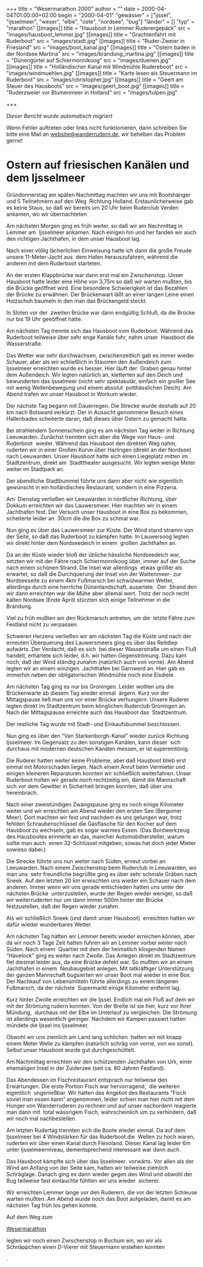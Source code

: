 +++
title = "Wesermarathon 2000"
author = ""
date = 2000-04-04T01:00:00+02:00
begin = "2000-04-01"
"gewässer" = ["ijssel", "ijsselmeer", "weser", "elbe", "oste", "nordsee", "bug"]
"länder" = []
"typ" = "marathon"
[[images]]
title = "Hausboot in Lemmer Ruderergepäck"
src = "images/hausboot_lemmer.jpg"
[[images]]
title = "Grachtenfahrt mit Ruderboot"
src = "images/stadt.jpg"
[[images]]
title = "Ruder-Zweier in Friesland"
src = "images/boot_kanal.jpg"
[[images]]
title = "Ostern baden in der Nordsee Martina"
src = "images/brandung_martina.jpg"
[[images]]
title = "Dünengürtel auf Schiermonnikoog"
src = "images/duenen.jpg"
[[images]]
title = "Holländischer Kanal mit Windmühle Rudereboot"
src = "images/windmuehlen.jpg"
[[images]]
title = "Karte lesen als Steuermann im Ruderboot"
src = "images/christopher.jpg"
[[images]]
title = "Geert am Steuer des Hausboots"
src = "images/geert_boot.jpg"
[[images]]
title = "Ruderzweier vor Blumenmeer in Holland"
src = "images/tulpen.jpg"

+++


*Dieser Bericht wurde automatisch migriert*

Wenn Fehler auftreten oder links nicht funktionieren, dann schreiben Sie bitte eine Mail an website@wanderrudern.de, wir beheben das Problem gerne!



# Ostern auf friesischen Kanälen und dem Ijsselmeer


Gründonnerstag am späten Nachmittag machten wir uns mit Bootshänger und 5 Teilnehmern auf den Weg  Richtung Holland. Erstaunlicherweise gab es keine Staus, so daß wir bereits um 20 Uhr beim Ruderclub Verden ankamen, wo wir übernachteten

Am nächsten Morgen ging es früh weiter, so daß wir am Nachmittag in Lemmer am  Ijsselmeer ankamen. Nach einigen hin und her fanden wir auch den richtigen Jachthafen, in dem unser Hausboot lag.

Nach einer völlig lächerlichen Einweisung hatte ich dann die große Freude unsere 11-Meter-Jacht aus  dem Hafen herauszufahren, während die anderen mit dem Ruderboot starteten.

An der ersten Klappbrücke war dann erst mal ein Zwischenstop. Unser Hausboot hatte leider eine Höhe von 3,75m so daß wir warten mußten, bis  die Brücke geöffnet wird. Eine besondere Schwierigkeit ist das Bezahlen der Brücke zu erwähnen. Der Brückenwart läßt an einer langen Leine einen Holzschuh baumeln in den man das Brückengeld steckt.

In Sloten vor der  zweiten Brücke war dann endgültig Schluß, da die Brücke nur bis 19 Uhr geeöffnet hatte.

Am nächsten Tag trennte sich das Hausboot vom Ruderboot. Während das Ruderboot teilweise über sehr enge Kanäle fuhr, nahm unser  Hausboot die Wasserstraße.

Das Wetter war sehr durchwachsen, zwischenzeitlich gab es immer wieder Schauer, aber als wir schließlich in Stavoren den Außendeich zum Ijsselmeer erreichten wurde es besser. Hier läuft der  Graben genau hinter dem Außendeich. Wir legten natürlich an, kletterten auf den Deich und bewunderten das Ijsselmeer (nicht sehr spektakulär, einfach ein großer See mit wenig Wellenbewegung und einem absolut  potthässlichen Deich). Am Abend trafen wir unser Hausboot in Workum wieder.

Der nächste Tag begann mit Dauerregen. Die Strecke wurde deshalb auf 20 km nach Bolsward verkürzt. Der in Aussicht genommene Besuch eines  Hallenbades scheiterte daran, daß dieses über Ostern zu gemacht hatte.

Bei strahlendem Sonnenschein ging es am nächsten Tag weiter in Richtung Leeuwarden. Zunächst trennten sich aber die Wege von Haus- und Ruderboot  wieder. Während das Hausboot den direkten Weg nahm, ruderten wir in einer Großen Kurve über Harlingen (direkt an der Nordsee) nach Leeuwarden. Unser Hausboot hatte sich einen Liegeplatz mitten im Stadtzentrum, direkt am  Stadttheater ausgesucht. Wir legten wenige Meter weiter im Stadtpark an.

Der abendliche Stadtbummel führte uns dann aber nicht wie eigentlich gewünscht in ein holländisches Restaurant, sondern in eine Pizzeria.

Am  Dienstag verließen wir Leeuwarden in nördlicher Richtung, über Dokkum erreichten wir das Lauwersmeer. Hier machten wir in einem Jachthafen fest. Der Versuch unser Hausboot in eine Box zu bekommen, scheiterte leider an  30cm die die Box zu schmal war.

Nun ging es über das Lauwersmeer zur Küste. Der Wind stand stramm von der Seite, so daß das Ruderboot zu kämpfen hatte. In Lauwersoog legten wir direkt hinter dem Nordseedeich in einem  großen Jachthafen an.

Da an der Küste wieder bloß der übliche hässliche Nordseedeich war, setzten wir mit der Fähre nach Schiermonnikoog über, immer auf der Suche nach einem schönen Strand. Die Insel war allerdings  etwas größer als erwartet, so daß die Durchquerung der Insel von der Wattenmeer- zur Nordseeseite zu einem 4km Fußmarsch bei schwülwarmen Wetter, allerdings durch eine herrliche Dünenlandschaft, ausartete.  Der  Strand den wir dann erreichten war die Mühe aber allemal wert. Trotz der noch recht kalten Nordsee (Ende April) stürzten sich einige Teilnehmer in die Brandung.

Viel zu früh mußten wir den Rückmarsch antreten, um die  letzte Fähre zum Festland nicht zu verpassen.

Schweren Herzens verließen wir am nächsten Tag die Küste und nach der erneuten Überquerung des Lauwersmeers ging es über das Reitdiep aufwärts. Der Verdacht, daß es sich  bei dieser Wasserstraße um einen Fluß handelt, erhärtete sich leider, d.h. wir hatten Gegenströmung. Dazu kam noch, daß der Wind ständig zunahm (natürlich auch von vorne). Am Abend legten wir an einem winzigen  Jachthafen bei Garnwerd an. Hier gab es immerhin neben der obligatorischen Windmühle noch eine Eisdiele.

Am nächsten Tag ging es nur bis Groningen. Leider wollten uns die Brückenwarte ab diesem Tag wieder einmal  ärgern. Kurz vor der Mittagspause ließ man uns vor einer Brücke verhungern. Unsere Ruderer legten direkt im Stadtzentrum beim könglichen Ruderclub Groningen an. Nach der Mittagspause erreichte auch das Hausboot das  Stadtzentrum.

Der restliche Tag wurde mit Stadt- und Einkaufsbummel beschlossen.

Nun ging es über den “Van Starkenborgh-Kanal” wieder zurück Richtung Ijsselmeer. Im Gegensatz zu den sonstigen Kanälen, kann dieser  sich durchaus mit modernen deutschen Kanälen messen, er ist supereintönig.

Die Ruderer hatten weiter keine Probleme, aber daß Hausboot blieb erst einmal mit Motorschaden liegen. Nach einem Anruf beim Vermieter und  einigen kleineren Reparaturen konnten wir schließlich weiterfahren. Unser Ruderboot holten wir gerade noch rechtzeitig ein, damit die Mannschaft sich vor dem Gewitter in Sicherheit bringen konnten, daß über uns  hereinbrach.

Nach einer zweistündigen Zwangspause ging es noch einige Kilometer weiter und wir erreichten am Abend wieder den ersten See (Bergumer Meer). Dort machten wir fest und nachdem es uns gelungen war, trotz  fehlden Schraubenschlüssel die Gasflasche für den Kocher auf dem Hausboot zu wechseln, gab es sogar warmes Essen. (Das Bordwerkzeug des Hausbootes erinnerte an das, mancher Automobilhersteller, warum sollte man auch  einen 32-Schlüssel mitgeben, sowas hat doch jeder Mieter sowieso dabei.)

Die Strecke führte uns nun weiter nach Süden, erneut vorbei an Leeuwarden. Nach einem Zwischenstop beim Ruderclub in Leeuwarden, wo man uns  sehr freundliche begrüßte ging es über sehr schmale Gräben nach Sneek. Auf den letzten 20 km erwischten uns wieder ein Schauer nach dem anderen. Immer wenn wir uns gerade entschieden hatten uns unter der nächsten Brücke  unterzustellen, wurde der Regen wieder weniger, so daß wir weiterruderten nur um dann immer 500m hinter der Brücke festzustellen, daß der Regen wieder zunahm.

Als wir schließlich Sneek (und damit unser Hausboot)  erreichten hatten wir dafür wieder wunderbares Wetter.

Am nächsten Tag hätten wir Lemmer bereits wieder erreichen können, aber da wir noch 3 Tage Zeit hatten fuhren wir an Lemmer vorbei weiter nach Süden. Nach einem  Quartier mit dem der heimatlich klingenden Namen “Havelock” ging es weiter nach Zwolle. Das Anlegen direkt im Stadtzentrum fiel diesmal leider aus, da eine Brücke defekt war. So mußten wir an einem Jachthafen in einem  Neubaugebiet anlegen. Mit tatkräftiger Unterstützung der ganzen Mannschaft bugsierten wir unser Boot mal wieder in eine Box. Der Nachkauf von Lebensmitteln führte allerdings zu einem längeren Fußmarsch, da der nächste  Supermarkt einige Kilometer entfernt lag.

Kurz hinter Zwolle erreichten wir die Ijssel. Endlich mal ein Fluß auf dem wir mit der Strömung rudern konnten. Von der Breite ist sie hier, kurz vor Ihrer Mündung,  durchaus mit der Elbe im Unterlauf zu vergleichen. Die Strömung ist allerdings wesentlich geringer. Nachdem wir Kampen passiert hatten mündete die Ijssel ins Ijsselmeer.

Obwohl wir uns ziemlich am Land lang schlichen  hatten wir mit knapp einem Meter Welle zu kämpfen (natürlich schräg von vorne, von wo sonst). Selbst unser Hausboot wurde gut durchgeschüttelt.

Am Nachmittag erreichten wir den schützenden Jachthafen von Urk, einer  ehemaligen Insel in der Zuiderzee (seit ca. 80 Jahren Festland).

Das Abendessen im Fischrestaurant entsprach nur teilweise den Erwartungen. Die erste Portion Fisch war hervorragend,  die weiteren eigentlich  ungenießbar. Wir hatten das Angebot des Restaurants “Fisch soviel man essen kann” angenommen, leider schien man hier nicht mit dem Hunger von Wanderruderen zu rechnen und auf unser nachordern reagierte man dann mit  total wässrigem Fisch, wahrscheinlich um zu verhindern, daß wir noch mal nachbestellen.

Am letzten Rudertag trennten sich die Boote wieder einmal. Da auf dem Ijsselmeer bei 4 Windstärken für das Ruderboot die  Wellen zu hoch waren, ruderten wir über einen Kanal durch Flevoland. Dieser Kanal lag leider 6m unter Ijsselmeerniveau, dementsprechend interessant war dann auch.

Das Hausboot kämpfte sich über das Ijsselmeer  vorwärts. Vor allen als der Wind am Anfang von der Seite kam, hatten wir teilweise ziemlich Schräglage. Danach ging es dann wieder gegen den Wind und obwohl der Bug teilweise fast eintauchte fühlten wir uns wieder  sicherer.

Wir erreichten Lemmer lange vor den Ruderern, die vor der letzten Schleuse warten mußten. Am Abend wurde noch das Boot aufgeladen, damit es am nächsten Tag früh los gehen konnte.

Auf dem Weg zum

[Wesermarathon](/berichte/2000/hauptteil_wesermarathon2000)

legten wir noch einen Zwischenstop in Bochum ein, wo wir als Schnäppchen einen D-Vierer mit Steuermann erstehen konnten

.